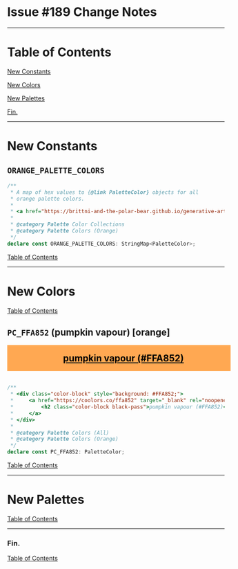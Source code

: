 <!--suppress JSUnresolvedLibraryURL -->
<!-- Coolors Palette Widget -->
<script src="https://coolors.co/palette-widget/widget.js"></script>

<style>
  div.color-block {
      text-align: center;
  }

  .color-block {
      width: 100%;
      margin: 0;
      padding: 0.5em;
  }

  .black-pass {
      color: black;
  }

  .white-pass {
      color: white;
  }
</style>

# Issue #189 Change Notes

----

# Table of Contents

[New Constants](#new-constants)

[New Colors](#new-colors)

[New Palettes](#new-palettes)

[Fin.](#fin)

----

# New Constants

## `ORANGE_PALETTE_COLORS`

```typescript
/**
 * A map of hex values to {@link PaletteColor} objects for all
 * orange palette colors.
 *
 * <a href="https://brittni-and-the-polar-bear.github.io/generative-art-library/colors/green/orange-colors.html" target="_blank" rel="noopener noreferrer">See the Colors</a>
 *
 * @category Palette Color Collections
 * @category Palette Colors (Orange)
 */
declare const ORANGE_PALETTE_COLORS: StringMap<PaletteColor>;
```

[Table of Contents](#table-of-contents)

----

# New Colors

[Table of Contents](#table-of-contents)

## `PC_FFA852` (pumpkin vapour) [orange]

<div class="color-block" style="background: #FFA852;">
  <a href="https://coolors.co/ffa852" target="_blank" rel="noopener noreferrer">
    <h2 class="color-block black-pass">pumpkin vapour (#FFA852)</h2>
  </a>
</div>
<br/>

```typescript
/**
 * <div class="color-block" style="background: #FFA852;">
 *     <a href="https://coolors.co/ffa852" target="_blank" rel="noopener noreferrer">
 *         <h2 class="color-block black-pass">pumpkin vapour (#FFA852)</h2>
 *     </a>
 * </div>
 *
 * @category Palette Colors (All)
 * @category Palette Colors (Orange)
 */
declare const PC_FFA852: PaletteColor;
```

[Table of Contents](#table-of-contents)

----

# New Palettes

[Table of Contents](#table-of-contents)

----

### Fin.

[Table of Contents](#table-of-contents)
